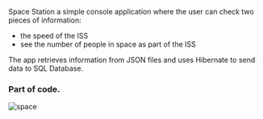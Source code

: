 Space Station
a simple console application where the user can check two pieces of information:
- the speed of the ISS
- see the number of people in space as part of the ISS

The app retrieves information from JSON files and uses Hibernate to send data to SQL Database.

### Part of code.
![space](https://user-images.githubusercontent.com/104032721/229355342-2cef7bc2-f433-4b2b-bd67-f1615dd1be53.jpg)
